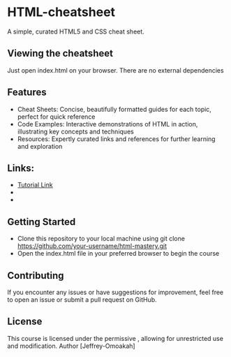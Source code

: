 # HTML-cheatsheet
A simple, curated HTML5 and CSS cheat sheet.

## Viewing the cheatsheet
Just open index.html on your browser. There are no external dependencies

## Features
- Cheat Sheets: Concise, beautifully formatted guides for each topic, perfect for quick reference
- Code Examples: Interactive demonstrations of HTML in action, illustrating key concepts and techniques
- Resources: Expertly curated links and references for further learning and exploration

## Links:
- [Tutorial Link](https://youtu.be/HD13eq_Pmp8?si=1wUzeYG27nWTYCqM)
- 
- 

## Getting Started
- Clone this repository to your local machine using git clone https://github.com/your-username/html-mastery.git
- Open the index.html file in your preferred browser to begin the course

## Contributing
If you encounter any issues or have suggestions for improvement, feel free to open an issue or submit a pull request on GitHub.

## License
This course is licensed under the permissive , allowing for unrestricted use and modification.
Author
[Jeffrey-Omoakah]

